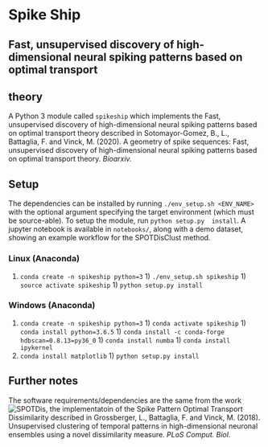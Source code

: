 # Spike Ship
## Fast, unsupervised discovery of high-dimensional neural spiking patterns based on optimal transport 
## theory
A Python 3 module called `spikeship` which implements the Fast, unsupervised discovery of high-dimensional 
neural spiking patterns based on optimal transport theory described in Sotomayor-Gomez, B., L., Battaglia, 
F. and Vinck, M. (2020). A geometry of spike sequences: Fast, unsupervised discovery of high-dimensional 
neural spiking patterns based on optimal transport theory. *Bioarxiv.*

## Setup
The dependencies can be installed by running `./env_setup.sh <ENV_NAME>` with the optional argument 
specifying the target environment (which must be source-able). To setup the module, run `python setup.py 
install`. A jupyter notebook is available in `notebooks/`, along with a demo dataset, showing an example 
workflow for the SPOTDisClust method.

### Linux (Anaconda)
1) `conda create -n spikeship python=3` 1) `./env_setup.sh spikeship` 1) `source activate spikeship` 1) 
`python setup.py install`

### Windows (Anaconda)
1) `conda create -n spikeship python=3` 1) `conda activate spikeship` 1) `conda install python=3.6.5` 1) 
`conda install -c conda-forge hdbscan=0.8.13=py36_0` 1) `conda install numba` 1) `conda install ipykernel` 
1) `conda install matplotlib` 1) `python setup.py install`

## Further notes
The software requirements/dependencies are the same from the work ![SPOTDis](https://github.com/LGro/spot), 
the implementatoin of the Spike Pattern Optimal Transport Dissimilarity described in Grossberger, L., 
Battaglia, F. and Vinck, M. (2018). Unsupervised clustering of temporal patterns in high-dimensional 
neuronal ensembles using a novel dissimilarity measure. *PLoS Comput. Biol.*
